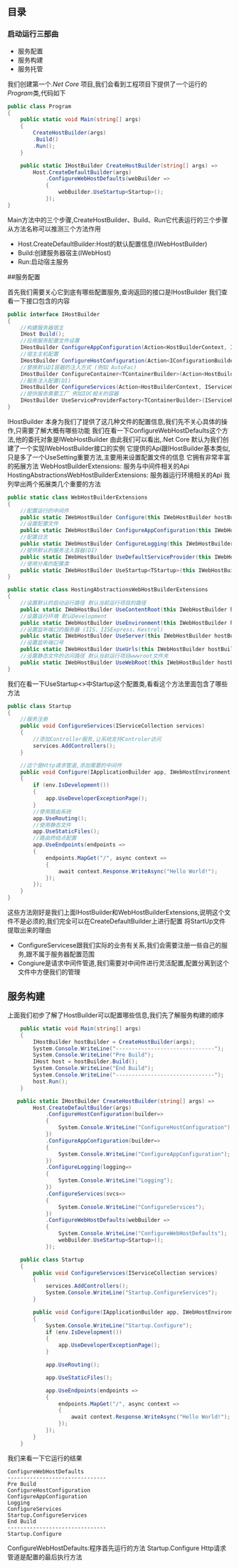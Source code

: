 
## 目录
### 启动运行三部曲
* 服务配置
* 服务构建
* 服务托管

我们创建第一个<em>.Net Core</em> 项目,我们会看到工程项目下提供了一个运行的<em>Program</em>类,代码如下

```C#
public class Program
{
    public static void Main(string[] args)
    {
        CreateHostBuilder(args)
        .Build()
        .Run();
    }

    public static IHostBuilder CreateHostBuilder(string[] args) =>
        Host.CreateDefaultBuilder(args)
            .ConfigureWebHostDefaults(webBuilder =>
            {
                webBuilder.UseStartup<Startup>();
            });
}
```
Main方法中的三个步骤,CreateHostBuilder、Build、Run它代表运行的三个步骤
从方法名称可以推测三个方法作用
* Host.CreateDefaultBuilder:Host的默认配置信息(IWebHostBuilder)
* Build:创建服务器宿主(IWebHost)
* Run:启动宿主服务
  
##服务配置

首先我们需要关心它到底有哪些配置服务,查询返回的接口是IHostBuilder
我们查看一下接口包含的内容
```C#
public interface IHostBuilder
{
    //构建服务器宿主
    IHost Build();
    //应用服务配置文件设置
    IHostBuilder ConfigureAppConfiguration(Action<HostBuilderContext, IConfigurationBuilder> configureDelegate);
    //宿主主机配置
    IHostBuilder ConfigureHostConfiguration(Action<IConfigurationBuilder> configureDelegate);
    //替换默认DI容器的注入方式 (例如 AutoFac)
    IHostBuilder ConfigureContainer<TContainerBuilder>(Action<HostBuilderContext, TContainerBuilder> configureDelegate);
    //服务注入配置(DI)
    IHostBuilder ConfigureServices(Action<HostBuilderContext, IServiceCollection> configureDelegate);
    //提供服务需要工厂 例如IOC相关的容器
    IHostBuilder UseServiceProviderFactory<TContainerBuilder>(IServiceProviderFactory<TContainerBuilder> factory);
}
```
IHostBuilder 本身为我们了提供了这几种文件的配置信息,我们先不关心具体的操作,只需要了解大概有哪些功能
我们在看一下ConfigureWebHostDefaults这个方法,他的委托对象是IWebHostBuilder
由此我们可以看出,.Net Core 默认为我们创建了一个实现IWebHostBuilder接口的实例
它提供的Api跟IHostBuilder基本类似,只是多了一个UseSetting重要方法,主要用来设置配置文件的信息
它拥有非常丰富的拓展方法
    WebHostBuilderExtensions: 服务与中间件相关的Api 
    HostingAbstractionsWebHostBuilderExtensions: 服务器运行环境相关的Api
我列举出两个拓展类几个重要的方法
```C#
public static class WebHostBuilderExtensions
{
    //配置运行的中间件
    public static IWebHostBuilder Configure(this IWebHostBuilder hostBuilder,Action<IApplicationBuilder> configureApp){}
    //设置配置文件
    public static IWebHostBuilder ConfigureAppConfiguration(this IWebHostBuilder hostBuilder,Action<IConfigurationBuilder> configureDelegate){}
    //配置日志
    public static IWebHostBuilder ConfigureLogging(this IWebHostBuilder hostBuilder, Action<ILoggingBuilder> configureLogging){}
    //提供默认的服务注入容器(DI)
    public static IWebHostBuilder UseDefaultServiceProvider(this IWebHostBuilder hostBuilder, Action<ServiceProviderOptions> configure){}
    //使用分离的配置类
    public static IWebHostBuilder UseStartup<TStartup>(this IWebHostBuilder hostBuilder)｛｝
}

public static class HostingAbstractionsWebHostBuilderExtensions
{
    //设置默认的启动运行路径 默认当前运行项目的路径
    public static IWebHostBuilder UseContentRoot(this IWebHostBuilder hostBuilder, string contentRoot){}
    //设置运行环境 默认Development
    public static IWebHostBuilder UseEnvironment(this IWebHostBuilder hostBuilder, string environment){}
    //设置监听端口的服务器 (IIS、IISExpress、Kestrel)
    public static IWebHostBuilder UseServer(this IWebHostBuilder hostBuilder, IServer server){}
    //设置监听端口号
    public static IWebHostBuilder UseUrls(this IWebHostBuilder hostBuilder, params string[] urls){}
    //设置静态文件的访问路径 默认当前运行项目wwwroot文件夹
    public static IWebHostBuilder UseWebRoot(this IWebHostBuilder hostBuilder, string webRoot){}
}
```
我们在看一下UseStartup<>中Startup这个配置类,看看这个方法里面包含了哪些方法
```C#
public class Startup
{
    //服务注册
    public void ConfigureServices(IServiceCollection services)
    {
        //添加Controller服务,让系统支持Controler访问
        services.AddControllers();
    }

    //这个是Http请求管道,添加需要的中间件
    public void Configure(IApplicationBuilder app, IWebHostEnvironment env)
    {
        if (env.IsDevelopment())
        {
            app.UseDeveloperExceptionPage();
        }
        //使用路由系统
        app.UseRouting();
        //使用静态文件
        app.UseStaticFiles();
        //路由终结点配置
        app.UseEndpoints(endpoints =>
        {
            endpoints.MapGet("/", async context =>
            {
                await context.Response.WriteAsync("Hello World!");
            });
        });
    }
}
```
这些方法刚好是我们上面IHostBuilder和WebHostBuilderExtensions,说明这个文件不是必须的,我们完全可以在CreateDefaultBuilder上进行配置
将StartUp文件提取出来的理由
* ConfigureServicese跟我们实际的业务有关系,我们会需要注册一些自己的服务,跟不属于服务器配置范围
* Congiure是请求中间件管道,我们需要对中间件进行灵活配置,配置分离到这个文件中方便我们的管理

## 服务构建

上面我们初步了解了HostBuilder可以配置哪些信息,我们先了解服务构建的顺序

```C#
    public static void Main(string[] args)
    {
        IHostBuilder hostBuilder = CreateHostBuilder(args);
        System.Console.WriteLine("-------------------------------");
        System.Console.WriteLine("Pre Build");
        IHost host = hostBuilder.Build();
        System.Console.WriteLine("End Build");
        System.Console.WriteLine("-------------------------------");
        host.Run();
    }

   public static IHostBuilder CreateHostBuilder(string[] args) =>
        Host.CreateDefaultBuilder(args)
            .ConfigureHostConfiguration(builder=>
            {
                System.Console.WriteLine("ConfigureHostConfiguration");
            })
            .ConfigureAppConfiguration(builder=>
            {
                System.Console.WriteLine("ConfigureAppConfiguration");
            })
            .ConfigureLogging(logging=>
            {
                System.Console.WriteLine("Logging");
            })
            .ConfigureServices(svcs=>
            {
                System.Console.WriteLine("ConfigureServices");
            })
            .ConfigureWebHostDefaults(webBuilder =>
            {
                System.Console.WriteLine("ConfigureWebHostDefaults");
                webBuilder.UseStartup<Startup>();
            });

    public class Startup
    {
        public void ConfigureServices(IServiceCollection services)
        {
            services.AddControllers();
            System.Console.WriteLine("Startup.ConfigureServices");
        }

        public void Configure(IApplicationBuilder app, IWebHostEnvironment env)
        {
            System.Console.WriteLine("Startup.Configure");
            if (env.IsDevelopment())
            {
                app.UseDeveloperExceptionPage();
            }

            app.UseRouting();

            app.UseStaticFiles();

            app.UseEndpoints(endpoints =>
            {
                endpoints.MapGet("/", async context =>
                {
                    await context.Response.WriteAsync("Hello World!");
                });
            });
        }
    }
```
我们来看一下它运行的结果
```
ConfigureWebHostDefaults
-------------------------------
Pre Build
ConfigureHostConfiguration     
ConfigureAppConfiguration
Logging
ConfigureServices
Startup.ConfigureServices
End Build
-------------------------------
Startup.Configure
``` 

ConfigureWebHostDefaults:程序首先运行的方法
Startup.Configure Http请求管道是配置的最后执行方法

